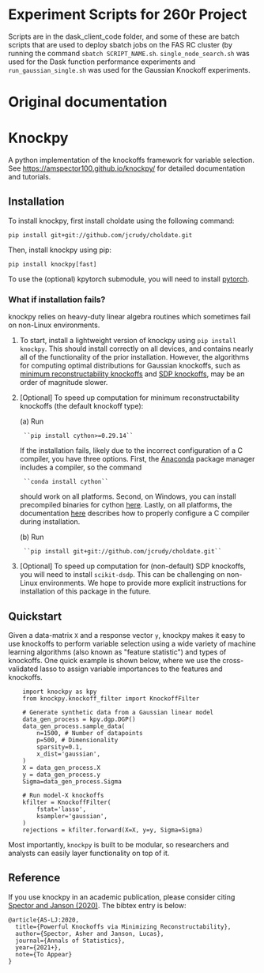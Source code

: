 # Experiment Scripts for 260r Project

Scripts are in the dask_client_code folder, and some of these are batch scripts that are used to deploy sbatch jobs on the FAS RC cluster (by running the command `sbatch SCRIPT_NAME.sh`. `single_node_search.sh` was used for the Dask function performance experiments and `run_gaussian_single.sh` was used for the Gaussian Knockoff experiments.

# Original documentation

# Knockpy

A python implementation of the knockoffs framework for variable selection. See https://amspector100.github.io/knockpy/ for detailed documentation and tutorials.

## Installation

To install knockpy, first install choldate using the following command:

``pip install git+git://github.com/jcrudy/choldate.git``

Then, install knockpy using pip:

``pip install knockpy[fast]``

To use the (optional) kpytorch submodule, you will need to install [pytorch](https://pytorch.org/). 

### What if installation fails?

knockpy relies on heavy-duty linear algebra routines which sometimes fail on non-Linux environments. 

1. To start, install a lightweight version of knockpy using
``pip install knockpy``. This should install correctly on all devices, and contains nearly all of the functionality of the prior installation. However, the algorithms for computing optimal distributions for Gaussian knockoffs, such as [minimum reconstructability knockoffs](https://arxiv.org/abs/2011.14625) and [SDP knockoffs](https://arxiv.org/abs/1610.02351), may be an order of magnitude slower.
2. [Optional] To speed up computation for minimum reconstructability knockoffs (the default knockoff type):

    (a) Run

        ``pip install cython>=0.29.14``  

    If the installation fails, likely due to the incorrect configuration of a C compiler, you have three options. First, the [Anaconda](https://docs.anaconda.com/anaconda/user-guide/tasks/install-packages/) package manager includes a compiler, so the command

        ``conda install cython``  

    should work on all platforms. Second, on Windows, you can install precompiled binaries for cython [here](https://www.lfd.uci.edu/~gohlke/pythonlibs/). Lastly, on all platforms, the documentation [here](https://cython.readthedocs.io/en/latest/src/quickstart/install.html) describes how to properly configure a C compiler during installation.
    
    (b) Run

        ``pip install git+git://github.com/jcrudy/choldate.git``

3. [Optional] To speed up computation for (non-default) SDP knockoffs, you will need to install ``scikit-dsdp``. This can be challenging on non-Linux environments. We hope to provide more explicit instructions for installation of this package in the future.
 
## Quickstart

Given a data-matrix `X` and a response vector `y`, knockpy makes it easy to use knockoffs to perform variable selection using a wide variety of machine learning algorithms (also known as "feature statistic") and types of knockoffs. One quick example is shown below, where we use the cross-validated lasso to assign variable importances to the features and knockoffs.  

```
    import knockpy as kpy
    from knockpy.knockoff_filter import KnockoffFilter

    # Generate synthetic data from a Gaussian linear model
    data_gen_process = kpy.dgp.DGP()
    data_gen_process.sample_data(
        n=1500, # Number of datapoints
        p=500, # Dimensionality
        sparsity=0.1,
        x_dist='gaussian',
    )
    X = data_gen_process.X
    y = data_gen_process.y
    Sigma=data_gen_process.Sigma

    # Run model-X knockoffs
    kfilter = KnockoffFilter(
        fstat='lasso',
        ksampler='gaussian',
    )
    rejections = kfilter.forward(X=X, y=y, Sigma=Sigma)
```

Most importantly, ``knockpy`` is built to be modular, so researchers and analysts can easily layer functionality on top of it.

## Reference

If you use knockpy in an academic publication, please consider citing [Spector and Janson (2020)](https://arxiv.org/abs/2011.14625). The bibtex entry is below:

```
@article{AS-LJ:2020,
  title={Powerful Knockoffs via Minimizing Reconstructability},
  author={Spector, Asher and Janson, Lucas},
  journal={Annals of Statistics},
  year={2021+},
  note={To Appear}
}
```
